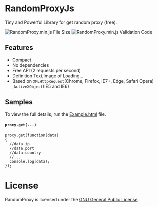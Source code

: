 # RandomProxyJs
Tiny and Powerful Library for get random proxy (free).


![RandomProxy.min.js File Size](https://img.shields.io/badge/Compressed%20Size-556Bytes-blue.svg) ![RandomProxy.min.js Validation Code](https://img.shields.io/badge/Validation%20Code-Check-green.svg)


## Features 

  - Compact
  - No dependencies
  - Free API (2 requests per second)
  - Definition Text,Image of Loading...
  - Based on `XMLHttpRequest`(Chrome, Firefox, IE7+, Edge, Safari Opera) ,`ActiveXObject`(IE5 and IE6)
  
## Samples

To view the full details, run the [Example.html](https://github.com/BaseMax/RandomProxyJs/blob/master/Example.html) file.

#### `proxy.get(...)`
```
proxy.get(function(data)
{
  //data.ip
  //data.port
  //data.country
  //...
  console.log(data);
});
```

# License

RandomProxy is licensed under the [GNU General Public License](https://github.com/BaseMax/RandomProxyJs/blob/master/LICENSE).
